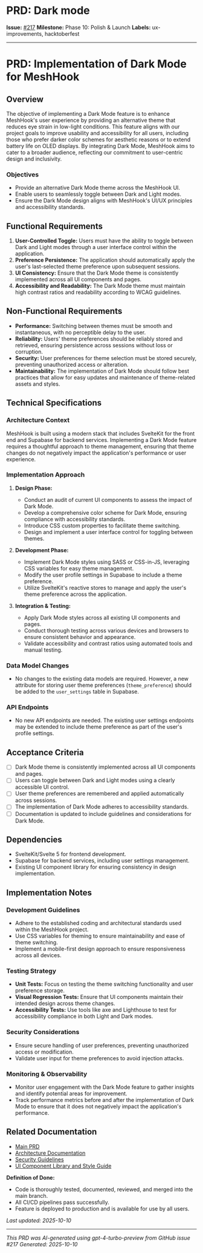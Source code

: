 # PRD: Dark mode

**Issue:** [#217](https://github.com/profullstack/meshhook/issues/217)
**Milestone:** Phase 10: Polish & Launch
**Labels:** ux-improvements, hacktoberfest

---

# PRD: Implementation of Dark Mode for MeshHook

## Overview

The objective of implementing a Dark Mode feature is to enhance MeshHook's user experience by providing an alternative theme that reduces eye strain in low-light conditions. This feature aligns with our project goals to improve usability and accessibility for all users, including those who prefer darker color schemes for aesthetic reasons or to extend battery life on OLED displays. By integrating Dark Mode, MeshHook aims to cater to a broader audience, reflecting our commitment to user-centric design and inclusivity.

### Objectives

- Provide an alternative Dark Mode theme across the MeshHook UI.
- Enable users to seamlessly toggle between Dark and Light modes.
- Ensure the Dark Mode design aligns with MeshHook's UI/UX principles and accessibility standards.

## Functional Requirements

1. **User-Controlled Toggle:** Users must have the ability to toggle between Dark and Light modes through a user interface control within the application.
2. **Preference Persistence:** The application should automatically apply the user's last-selected theme preference upon subsequent sessions.
3. **UI Consistency:** Ensure that the Dark Mode theme is consistently implemented across all UI components and pages.
4. **Accessibility and Readability:** The Dark Mode theme must maintain high contrast ratios and readability according to WCAG guidelines.

## Non-Functional Requirements

- **Performance:** Switching between themes must be smooth and instantaneous, with no perceptible delay to the user.
- **Reliability:** Users' theme preferences should be reliably stored and retrieved, ensuring persistence across sessions without loss or corruption.
- **Security:** User preferences for theme selection must be stored securely, preventing unauthorized access or alteration.
- **Maintainability:** The implementation of Dark Mode should follow best practices that allow for easy updates and maintenance of theme-related assets and styles.

## Technical Specifications

### Architecture Context

MeshHook is built using a modern stack that includes SvelteKit for the front end and Supabase for backend services. Implementing a Dark Mode feature requires a thoughtful approach to theme management, ensuring that theme changes do not negatively impact the application's performance or user experience.

### Implementation Approach

1. **Design Phase:**
   - Conduct an audit of current UI components to assess the impact of Dark Mode.
   - Develop a comprehensive color scheme for Dark Mode, ensuring compliance with accessibility standards.
   - Introduce CSS custom properties to facilitate theme switching.
   - Design and implement a user interface control for toggling between themes.

2. **Development Phase:**
   - Implement Dark Mode styles using SASS or CSS-in-JS, leveraging CSS variables for easy theme management.
   - Modify the user profile settings in Supabase to include a theme preference.
   - Utilize SvelteKit's reactive stores to manage and apply the user's theme preference across the application.

3. **Integration & Testing:**
   - Apply Dark Mode styles across all existing UI components and pages.
   - Conduct thorough testing across various devices and browsers to ensure consistent behavior and appearance.
   - Validate accessibility and contrast ratios using automated tools and manual testing.

### Data Model Changes

- No changes to the existing data models are required. However, a new attribute for storing user theme preferences (`theme_preference`) should be added to the `user_settings` table in Supabase.

### API Endpoints

- No new API endpoints are needed. The existing user settings endpoints may be extended to include theme preference as part of the user's profile settings.

## Acceptance Criteria

- [ ] Dark Mode theme is consistently implemented across all UI components and pages.
- [ ] Users can toggle between Dark and Light modes using a clearly accessible UI control.
- [ ] User theme preferences are remembered and applied automatically across sessions.
- [ ] The implementation of Dark Mode adheres to accessibility standards.
- [ ] Documentation is updated to include guidelines and considerations for Dark Mode.

## Dependencies

- SvelteKit/Svelte 5 for frontend development.
- Supabase for backend services, including user settings management.
- Existing UI component library for ensuring consistency in design implementation.

## Implementation Notes

### Development Guidelines

- Adhere to the established coding and architectural standards used within the MeshHook project.
- Use CSS variables for theming to ensure maintainability and ease of theme switching.
- Implement a mobile-first design approach to ensure responsiveness across all devices.

### Testing Strategy

- **Unit Tests:** Focus on testing the theme switching functionality and user preference storage.
- **Visual Regression Tests:** Ensure that UI components maintain their intended design across theme changes.
- **Accessibility Tests:** Use tools like axe and Lighthouse to test for accessibility compliance in both Light and Dark modes.

### Security Considerations

- Ensure secure handling of user preferences, preventing unauthorized access or modification.
- Validate user input for theme preferences to avoid injection attacks.

### Monitoring & Observability

- Monitor user engagement with the Dark Mode feature to gather insights and identify potential areas for improvement.
- Track performance metrics before and after the implementation of Dark Mode to ensure that it does not negatively impact the application's performance.

## Related Documentation

- [Main PRD](../PRD.md)
- [Architecture Documentation](../Architecture.md)
- [Security Guidelines](../Security.md)
- [UI Component Library and Style Guide](https://github.com/profullstack/meshhook/ui-library)

**Definition of Done:**

- Code is thoroughly tested, documented, reviewed, and merged into the main branch.
- All CI/CD pipelines pass successfully.
- Feature is deployed to production and is available for use by all users.

*Last updated: 2025-10-10*

---

*This PRD was AI-generated using gpt-4-turbo-preview from GitHub issue #217*
*Generated: 2025-10-10*
